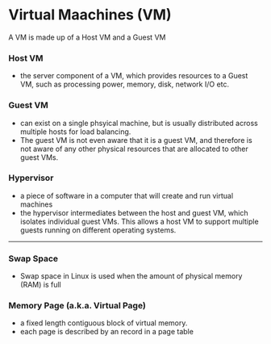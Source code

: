 
# Virtual Maachines (VM)
A VM is made up of a Host VM and a Guest VM

### Host VM
- the server component of a VM, which provides resources to a Guest VM, such as processing power, memory, disk, network I/O etc.

### Guest VM
- can exist on a single phsyical machine, but is usually distributed across multiple hosts for load balancing.
- The guest VM is not even aware that it is a guest VM, and therefore is not aware of any other physical resources that are allocated to other guest VMs.

### Hypervisor
- a piece of software in a computer that will create and run virtual machines
- the hypervisor intermediates between the host and guest VM, which isolates individual guest VMs. This allows a host VM to support multiple guests running on different operating systems.

* * *

### Swap Space
- Swap space in Linux is used when the amount of physical memory (RAM) is full

### Memory Page (a.k.a. Virtual Page)
- a fixed length contiguous block of virtual memory.
- each page is described by an record in a page table
